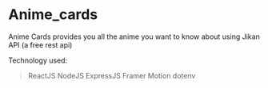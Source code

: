 # Anime_cards

Anime Cards provides you all the anime you want to know about using Jikan API (a free rest api)

Technology used:

 > ReactJS
 > NodeJS
 > ExpressJS
 > Framer Motion
 > dotenv
 
